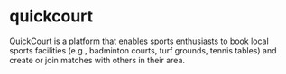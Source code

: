 # quickcourt
QuickCourt is a platform that enables sports enthusiasts to book local sports facilities (e.g., badminton courts, turf grounds, tennis tables) and create or join matches with others in their area. 
